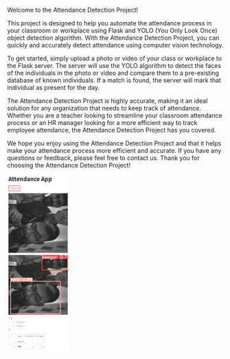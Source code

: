 
Welcome to the Attendance Detection Project!

This project is designed to help you automate the attendance process in your classroom or workplace using Flask and YOLO (You Only Look Once) object detection algorithm. With the Attendance Detection Project, you can quickly and accurately detect attendance using computer vision technology.

To get started, simply upload a photo or video of your class or workplace to the Flask server. The server will use the YOLO algorithm to detect the faces of the individuals in the photo or video and compare them to a pre-existing database of known individuals. If a match is found, the server will mark that individual as present for the day.

The Attendance Detection Project is highly accurate, making it an ideal solution for any organization that needs to keep track of attendance. Whether you are a teacher looking to streamline your classroom attendance process or an HR manager looking for a more efficient way to track employee attendance, the Attendance Detection Project has you covered.

We hope you enjoy using the Attendance Detection Project and that it helps make your attendance process more efficient and accurate. If you have any questions or feedback, please feel free to contact us. Thank you for choosing the Attendance Detection Project!

![alt text](result.png)
